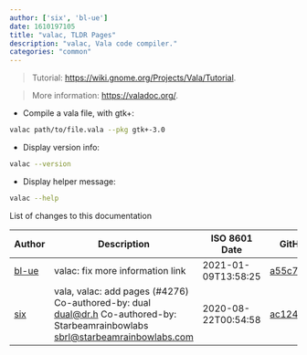```yaml
---
author: ['six', 'bl-ue']
date: 1610197105
title: "valac, TLDR Pages"
description: "valac, Vala code compiler."
categories: "common"
---
```

> Tutorial: <https://wiki.gnome.org/Projects/Vala/Tutorial>.

> More information: <https://valadoc.org/>.

- Compile a vala file, with gtk+:

```bash
valac path/to/file.vala --pkg gtk+-3.0
```

- Display version info:

```bash
valac --version
```

- Display helper message:

```bash
valac --help
```
List of changes to this documentation


Author | Description | ISO 8601 Date | GitHub link
------|-----|-----|-----
[bl-ue](mailto:54780737+bl-ue@users.noreply.github.com) | valac: fix more information link | 2021-01-09T13:58:25 | [a55c78d1c518](https://github.com/tldr-pages/tldr/commit/a55c78d1c518b2a343cf2d57624601495609b040)
[six](mailto:354651432@qq.com) | vala, valac: add pages (#4276) Co-authored-by: dual <dual@dr.h> Co-authored-by: Starbeamrainbowlabs <sbrl@starbeamrainbowlabs.com> | 2020-08-22T00:54:58 | [ac124dfd8e12](https://github.com/tldr-pages/tldr/commit/ac124dfd8e121e45f5d8fc68b751324b65bb12fe)

